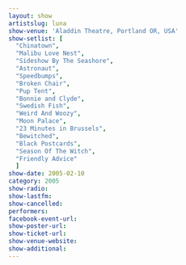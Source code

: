 ```yaml
---
layout: show
artistslug: luna
show-venue: 'Aladdin Theatre, Portland OR, USA'
show-setlist: [
  "Chinatown",
  "Malibu Love Nest",
  "Sideshow By The Seashore",
  "Astronaut",
  "Speedbumps",
  "Broken Chair",
  "Pup Tent",
  "Bonnie and Clyde",
  "Swedish Fish",
  "Weird And Woozy",
  "Moon Palace",
  "23 Minutes in Brussels",
  "Bewitched",
  "Black Postcards",
  "Season Of The Witch",
  "Friendly Advice"
  ]
show-date: 2005-02-10
category: 2005
show-radio: 
show-lastfm: 
show-cancelled: 
performers: 
facebook-event-url: 
show-poster-url: 
show-ticket-url: 
show-venue-website: 
show-additional: 
---
```


